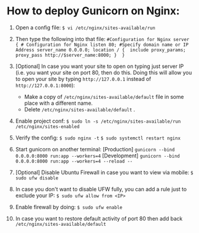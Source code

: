 # How to deploy Gunicorn on Nginx:

1. Open a config file:
`$ vi /etc/nginx/sites-available/run`

2. Then type the following into that file:
`
	#Configuration for Nginx
    server {
	    # Configuration for Nginx
	    listen 80;
	    #Specify domain name or IP Address
	    server_name 0.0.0.0;
	    location / { 
	        include proxy_params; 
	        proxy_pass http://$server_name:8000;
	    } 
	}
`

3. [Optional] In case you want your site to open on typing just server IP 
   (i.e. you want your site on port 80, then do this. Doing this will allow you to open your site by
   typing `http://127.0.0.1` instead of `http://127.0.0.1:8000`):

	- Make a copy of `/etc/nginx/sites-available/default` file in some place with a different name.
	- Delete `/etc/nginx/sites-available/default` .

4. Enable project conf:
`$ sudo ln -s /etc/nginx/sites-available/run /etc/nginx/sites-enabled`

5. Verify the config:
`$ sudo nginx -t`
`$ sudo systemctl restart nginx`

6. Start gunicorn on another terminal:
	[Production] 	`gunicorn --bind 0.0.0.0:8000 run:app --workers=4`
	[Development] 	`gunicorn --bind 0.0.0.0:8000 run:app --workers=4 --reload --`

7. [Optional] Disable Ubuntu Firewall in case you want to view via mobile:
`$ sudo ufw disable`

8. In case you don't want to disable UFW fully, you can add a rule just to exclude your IP:
`$ sudo ufw allow from <IP>`

9. Enable firewall by doing:
`$ sudo ufw enable`

10. In case you want to restore default activity of port 80 then add back `/etc/nginx/sites-available/default` 